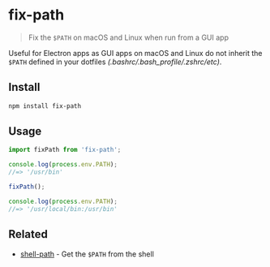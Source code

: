 # fix-path

> Fix the `$PATH` on macOS and Linux when run from a GUI app

Useful for Electron apps as GUI apps on macOS and Linux do not inherit the `$PATH` defined in your dotfiles *(.bashrc/.bash_profile/.zshrc/etc)*.

## Install

```sh
npm install fix-path
```

## Usage

```js
import fixPath from 'fix-path';

console.log(process.env.PATH);
//=> '/usr/bin'

fixPath();

console.log(process.env.PATH);
//=> '/usr/local/bin:/usr/bin'
```

## Related

- [shell-path](https://github.com/sindresorhus/shell-path) - Get the `$PATH` from the shell
